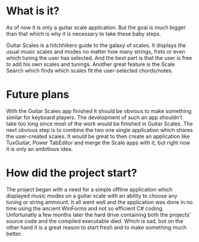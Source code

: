 # What is it?
As of now it is only a guitar scale application. But the goal is much bigger than that which is why it is necessary to take these baby steps. 

Guitar Scales is a hitchhikers guide to the galaxy of scales. It displays the usual music scales and modes no matter how many strings, frets or even which tuning the user has selected. And the best part is that the user is free to add his own scales and tunings.
Another great feature is the Scale Search which finds which scales fit the user-selected chords/notes.

# Future plans
With the Guitar Scales app finished it should be obvious to make something similar for keyboard players. The development of such an app shouldn't take too long since most of the work would be finished in Guitar Scales.
The next obvious step is to combine the two one single application which shares the user-created scales.
It would be great to then create an application like TuxGuitar, Power TabEditor and merge the Scale apps with it, but right now it is only an ambitious idea.

# How did the project start?
The project began with a need for a simple offline application which displayed music modes on a guitar scale with an ability to choose any tuning or string ammount.
It all went well and the application was done in no time using the ancient WinForms and not so efficient C# coding.
Unfortunatly a few months later the hard drive containing both the projects' source code and the compiled executable died.
Which is sad, but on the other hand it is a great reason to start fresh and to make something much better.
